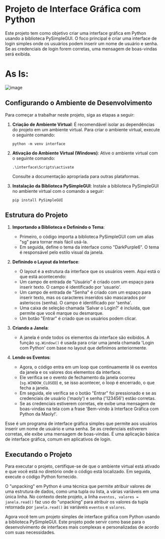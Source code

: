 # Projeto de Interface Gráfica com Python

Este projeto tem como objetivo criar uma interface gráfica em Python usando a biblioteca PySimpleGUI. O foco principal é criar uma interface de login simples onde os usuários podem inserir um nome de usuário e senha. Se as credenciais de login forem corretas, uma mensagem de boas-vindas será exibida.

# As Is:


![image](https://github.com/MaolyDevTech/Interface-Graf-Python/assets/144358009/c23e7366-3e72-4f58-9b60-caf1b6af892e)



## Configurando o Ambiente de Desenvolvimento

Para começar a trabalhar neste projeto, siga as etapas a seguir:

1. **Criação de Ambiente Virtual**: É recomendável isolar as dependências do projeto em um ambiente virtual. Para criar o ambiente virtual, execute o seguinte comando:

   ```
   python -m venv interface
   ```

2. **Ativação do Ambiente Virtual (Windows)**: Ative o ambiente virtual com o seguinte comando:

   ```
   .\interface\Scripts\activate
   ```

   Consulte a documentação apropriada para outras plataformas.

3. **Instalação da Biblioteca PySimpleGUI**: Instale a biblioteca PySimpleGUI no ambiente virtual com o comando a seguir:

   ```
   pip install PySimpleGUI
   ```

## Estrutura do Projeto


1. **Importando a Biblioteca e Definindo o Tema**:

   - Primeiro, o código importa a biblioteca PySimpleGUI com um alias "sg" para tornar mais fácil usá-la.
   - Em seguida, define o tema da interface como "DarkPurple6". O tema é responsável pelo estilo visual da janela.

2. **Definindo o Layout da Interface**:

   - O layout é a estrutura da interface que os usuários veem. Aqui está o que está acontecendo:
   - Um campo de entrada de "Usuário" é criado com um espaço para inserir texto. O campo é identificado por 'usuario'.
   - Um campo de entrada de "Senha" é criado com um espaço para inserir texto, mas os caracteres inseridos são mascarados por asteriscos (senha). O campo é identificado por 'senha'.
   - Uma caixa de seleção chamada 'Salvar o Login?' é incluída, que permite que você marque ou desmarque.
   - Um botão "Entrar" é criado que os usuários podem clicar.

3. **Criando a Janela**:

   - A janela é onde todos os elementos da interface são exibidos. A função `sg.Window()` é usada para criar uma janela chamada 'Login com Python' com base no layout que definimos anteriormente.

4. **Lendo os Eventos**:

   - Agora, o código entra em um loop que continuamente lê os eventos da janela e os valores dos elementos da interface.
   - Ele verifica se o evento de fechamento da janela ocorreu (`sg.WINDOW_CLOSED`) e, se isso acontecer, o loop é encerrado, o que fecha a janela.
   - Em seguida, ele verifica se o botão "Entrar" foi pressionado e se as credenciais de usuário ('maoly') e senha ('123456') estão corretas.
   - Se as credenciais estiverem corretas, ele exibe uma mensagem de boas-vindas na tela com a frase 'Bem-vindo à Interface Gráfica com Python da Maoly!'.

Esse é um programa de interface gráfica simples que permite aos usuários inserir um nome de usuário e uma senha. Se as credenciais estiverem corretas, ele exibe uma mensagem de boas-vindas. É uma aplicação básica de interface gráfica, comum em aplicativos de login.


## Executando o Projeto

Para executar o projeto, certifique-se de que o ambiente virtual está ativado e que você está no diretório onde o código está localizado. Em seguida, execute o código Python fornecido.

O "unpacking" em Python é uma técnica que permite atribuir valores de uma estrutura de dados, como uma tupla ou lista, a várias variáveis em uma única linha. No contexto deste projeto, a linha `eventos, valores = janela.read()` faz uso do "unpacking" para atribuir os valores da tupla retornada por `janela.read()` às variáveis `eventos` e `valores`.

Agora você tem um projeto simples de interface gráfica com Python usando a biblioteca PySimpleGUI. Este projeto pode servir como base para o desenvolvimento de interfaces mais complexas e personalizadas de acordo com suas necessidades.

